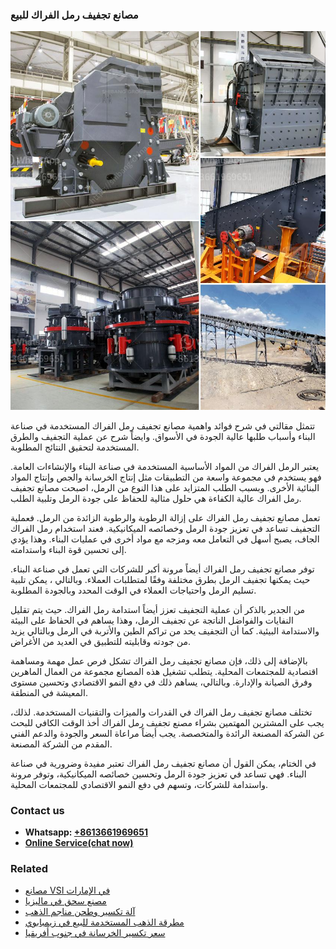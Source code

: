 <h3>مصانع تجفيف رمل الفراك للبيع</h3><img src='1701853441.jpg' alt=''><p>تتمثل مقالتي في شرح فوائد واهمية مصانع تجفيف رمل الفراك المستخدمة في صناعة البناء وأسباب طلبها عالية الجودة في الأسواق. وايضاً شرح عن عملية التجفيف والطرق المستخدمة لتحقيق النتائج المطلوبة.</p><p>يعتبر الرمل الفراك من المواد الأساسية المستخدمة في صناعة البناء والإنشاءات العامة. فهو يستخدم في مجموعة واسعة من التطبيقات مثل إنتاج الخرسانة والجص وإنتاج المواد البنائية الأخرى. وبسبب الطلب المتزايد على هذا النوع من الرمل، اصبحت مصانع تجفيف رمل الفراك عالية الكفاءة هي حلول مثالية للحفاظ على جودة الرمل وتلبية الطلب.</p><p>تعمل مصانع تجفيف رمل الفراك على إزالة الرطوبة والرطوبة الزائدة من الرمل. فعملية التجفيف تساعد في تعزيز جودة الرمل وخصائصه الميكانيكية. فعند استخدام رمل الفراك الجاف، يصبح أسهل في التعامل معه ومزجه مع مواد أخرى في عمليات البناء. وهذا يؤدي إلى تحسين قوة البناء واستدامته.</p><p>توفر مصانع تجفيف رمل الفراك أيضاً مرونة أكبر للشركات التي تعمل في صناعة البناء. حيث يمكنها تجفيف الرمل بطرق مختلفة وفقًا لمتطلبات العملاء. وبالتالي ، يمكن تلبية تسليم الرمل واحتياجات العملاء في الوقت المحدد وبالجودة المطلوبة.</p><p>من الجدير بالذكر أن عملية التجفيف تعزز أيضاً استدامة رمل الفراك. حيث يتم تقليل النفايات والفواضل الناتجة عن تجفيف الرمل، وهذا يساهم في الحفاظ على البيئة والاستدامة البيئية. كما أن التجفيف يحد من تراكم الطين والأتربة في الرمل وبالتالي يزيد من جودته وقابليته للتطبيق في العديد من الأغراض.</p><p>بالإضافة إلى ذلك، فإن مصانع تجفيف رمل الفراك تشكل فرص عمل مهمة ومساهمة اقتصادية للمجتمعات المحلية. يتطلب تشغيل هذه المصانع مجموعة من العمال الماهرين وفرق الصيانة والإدارة. وبالتالي، يساهم ذلك في دفع النمو الاقتصادي وتحسين مستوى المعيشة في المنطقة.</p><p>تختلف مصانع تجفيف رمل الفراك في القدرات والميزات والتقنيات المستخدمة. لذلك، يجب على المشترين المهتمين بشراء مصنع تجفيف رمل الفراك أخذ الوقت الكافي للبحث عن الشركة المصنعة الرائدة والمتخصصة. يجب أيضاً مراعاة السعر والجودة والدعم الفني المقدم من الشركة المصنعة.</p><p>في الختام، يمكن القول أن مصانع تجفيف رمل الفراك تعتبر مفيدة وضرورية في صناعة البناء. فهي تساعد في تعزيز جودة الرمل وتحسين خصائصه الميكانيكية، وتوفر مرونة واستدامة للشركات، وتسهم في دفع النمو الاقتصادي للمجتمعات المحلية.</p><h3>Contact us</h3><ul><li><strong>Whatsapp:&nbsp;<a href="https://wa.me/8613661969651">+8613661969651</a></strong></li><li><a href="https://swt.shibang-china.com/?git&amp;zhl&amp;مصانع تجفيف رمل الفراك للبيع"><strong>Online Service(chat now)</strong></a></li></ul><h3>Related</h3><ul><li><a href='مصانع VSI في الإمارات.md'>مصانع VSI في الإمارات</a></li><li><a href='مصنع سحق في ماليزيا.md'>مصنع سحق في ماليزيا</a></li><li><a href='آلة تكسير وطحن مناجم الذهب.md'>آلة تكسير وطحن مناجم الذهب</a></li><li><a href='مطرقة الذهب المستخدمة للبيع في زيمبابوي.md'>مطرقة الذهب المستخدمة للبيع في زيمبابوي</a></li><li><a href='سعر تكسير الخرسانة في جنوب أفريقيا.md'>سعر تكسير الخرسانة في جنوب أفريقيا</a></li></ul>